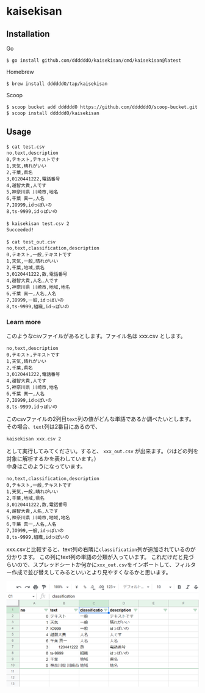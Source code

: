 # kaisekisan

## Installation

Go
```console
$ go install github.com/ddddddO/kaisekisan/cmd/kaisekisan@latest
```

Homebrew
```console
$ brew install ddddddO/tap/kaisekisan
```

Scoop
```console
$ scoop bucket add ddddddO https://github.com/ddddddO/scoop-bucket.git
$ scoop install ddddddO/kaisekisan
```

## Usage

```console
$ cat test.csv
no,text,description
0,テキスト,テキストです
1,天気,晴れがいい
2,千葉,県名
3,0120441222,電話番号
4,越智大貴,人です
5,神奈川県 川崎市,地名
6,千葉 真一,人名
7,IO999,idっぽいの
8,ts-9999,idっぽいの

$ kaisekisan test.csv 2
Succeeded!

$ cat test_out.csv
no,text,classification,description
0,テキスト,一般,テキストです
1,天気,一般,晴れがいい
2,千葉,地域,県名
3,0120441222,数,電話番号
4,越智大貴,人名,人です
5,神奈川県 川崎市,地域,地名
6,千葉 真一,人名,人名
7,IO999,一般,idっぽいの
8,ts-9999,組織,idっぽいの
```

### Learn more

このようなcsvファイルがあるとします。ファイル名は xxx.csv とします。
```console
no,text,description
0,テキスト,テキストです
1,天気,晴れがいい
2,千葉,県名
3,0120441222,電話番号
4,越智大貴,人です
5,神奈川県 川崎市,地名
6,千葉 真一,人名
7,IO999,idっぽいの
8,ts-9999,idっぽいの
```

このcsvファイルの2列目`text`列の値がどんな単語であるか調べたいとします。
その場合、`text`列は2番目にあるので、

```console
kaisekisan xxx.csv 2
```

として実行してみてください。すると、 `xxx_out.csv` が出来ます。（`2`はどの列を対象に解析するかを表わしています。）<br>
中身はこのようになっています。

```console
no,text,classification,description
0,テキスト,一般,テキストです
1,天気,一般,晴れがいい
2,千葉,地域,県名
3,0120441222,数,電話番号
4,越智大貴,人名,人です
5,神奈川県 川崎市,地域,地名
6,千葉 真一,人名,人名
7,IO999,一般,idっぽいの
8,ts-9999,組織,idっぽいの
```

xxx.csvと比較すると、text列の右隣に`classification`列が追加されているのが分かります。
この列にtext列の単語の分類が入っています。
これだけだと見づらいので、スプレッドシートか何かに`xxx_out.csv`をインポートして、フィルター作成で並び替えしてみるといいとより見やすくなるかと思います。

![](spreadseet.png)
